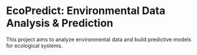 # EcoPredict: Environmental Data Analysis & Prediction
This project aims to analyze environmental data and build predictive models for ecological systems.
